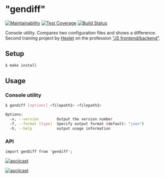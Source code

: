 # "gendiff"

[![Maintainability](https://api.codeclimate.com/v1/badges/6881926f37feb7fe523a/maintainability)](https://codeclimate.com/github/sergpvv/backend-project-lvl2/maintainability)
[![Test Coverage](https://api.codeclimate.com/v1/badges/6881926f37feb7fe523a/test_coverage)](https://codeclimate.com/github/sergpvv/backend-project-lvl2/test_coverage)
[![Build Status](https://travis-ci.org/sergpvv/backend-project-lvl2.svg?branch=master)](https://travis-ci.org/sergpvv/backend-project-lvl2)

Console utility. Compares two configuration files and shows a difference. 
Second training project by [Hexlet](https://hexlet.io/#features) on the profession ["JS frontend/backend"](https://hexlet.io/professions/frontend).

## Setup

```sh
$ make install
```

## Usage
### Console utility
```sh
$ gendiff [options] <filepath1> <filepath2>

Options:
  -v, --version        Output the version number
  -f, --format [type]  Specify output format (default: "json")
  -h, --help           output usage information
```
### API
```
import genDiff from 'gendiff';
```

[![asciicast](https://asciinema.org/a/amHVxKbyUwoAxRKVnn27whmH9.svg)](https://asciinema.org/a/amHVxKbyUwoAxRKVnn27whmH9)

[![asciicast](https://asciinema.org/a/SzgEOYjUAHqQVxVNiLgmb42EG.svg)](https://asciinema.org/a/SzgEOYjUAHqQVxVNiLgmb42EG)
